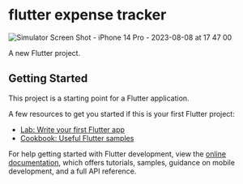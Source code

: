 # flutter expense tracker
![Simulator Screen Shot - iPhone 14 Pro - 2023-08-08 at 17 47 00](https://github.com/jagnesh/flutter-expense-tracker/assets/6381879/9a98a74a-e6a5-40f7-89b7-e669a3e6c110)

A new Flutter project.

## Getting Started

This project is a starting point for a Flutter application.

A few resources to get you started if this is your first Flutter project:

- [Lab: Write your first Flutter app](https://docs.flutter.dev/get-started/codelab)
- [Cookbook: Useful Flutter samples](https://docs.flutter.dev/cookbook)

For help getting started with Flutter development, view the
[online documentation](https://docs.flutter.dev/), which offers tutorials,
samples, guidance on mobile development, and a full API reference.
